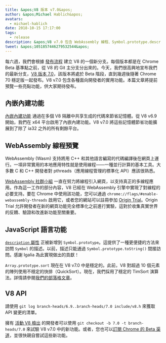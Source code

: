 ```yaml
---
title: &apos;V8 版本 v7.0&apos;
author: &apos;Michael Hablich&apos;
avatars:
  - michael-hablich
date: 2018-10-15 17:17:00
tags:
  - release
description: &apos;V8 v7.0 包含 WebAssembly 線程、Symbol.prototype.description，以及更多平台上的內嵌內建功能！&apos;
tweet: &apos;1051857446279532544&apos;
---
```

每六週，我們會根據 [發布流程](/docs/release-process) 建立 V8 的一個新分支。每個版本都是在 Chrome Beta 基準點之前，從 V8 的 Git 主分支分出來的。今天，我們很高興地宣布我們的最新分支，[V8 版本 7.0](https://chromium.googlesource.com/v8/v8.git/+log/branch-heads/7.0)，該版本將處於 Beta 階段，直到幾週後隨著 Chrome 70 穩定版一起發布。V8 v7.0 包含各種面向開發者的實用功能。本篇文章將提前預覽一些亮點功能，供大家期待發布。

<!--truncate-->
## 內嵌內建功能

[內嵌內建功能](/blog/embedded-builtins) 通過在多個 V8 隔離中共享生成的代碼來節省記憶體。從 V8 v6.9 開始，我們在 x64 平台啟用了內嵌內建功能。V8 v7.0 將這些記憶體節省功能擴展到了除了 ia32 之外的所有剩餘平台。

## WebAssembly 線程預覽

WebAssembly (Wasm) 支持將用 C++ 和其他語言編寫的代碼編譯後在網頁上運行。一項非常實用的本地應用特性就是使用線程——一種並行計算的基本工具。大多數 C 和 C++ 開發者對 pthreads（應用線程管理的標準化 API）應該很熟悉。

[WebAssembly 社群小組](https://www.w3.org/community/webassembly/) 一直在努力將線程引入網頁，以支持真正的多線程應用。作為這一工作的部分內容，V8 已經在 WebAssembly 引擎中實現了對線程的必要支持。要在 Chrome 中使用該功能，您可以通過 `chrome://flags/#enable-webassembly-threads` 啟用它，或者您的網站可以註冊參加 [Origin Trial](https://github.com/GoogleChrome/OriginTrials)。Origin Trial 允許開發者在新的網頁功能完全標準化之前進行實驗，這對於收集真實世界的反饋、驗證和改進新功能至關重要。

## JavaScript 語言功能

[`description` 屬性](https://tc39.es/proposal-Symbol-description/) 正被新增到 `Symbol.prototype`。這提供了一種更便捷的方法來訪問 `Symbol` 的描述。以前，描述只能通過 `Symbol.prototype.toString()` 間接訪問。感謝 Igalia 為此實現做出的貢獻！

`Array.prototype.sort` 現在在 V8 v7.0 中是穩定的。此前，V8 對超過 10 個元素的陣列使用不穩定的快排（QuickSort）。現在，我們採用了穩定的 TimSort 演算法。詳情請參閱[我們的部落格文章](/blog/array-sort)。

## V8 API

請使用 `git log branch-heads/6.9..branch-heads/7.0 include/v8.h` 來獲取 API 變更的清單。

擁有 [活動 V8 檢出](/docs/source-code#using-git) 的開發者可以使用 `git checkout -b 7.0 -t branch-heads/7.0` 來試驗 V8 v7.0 中的新功能。或者，您也可以[訂閱 Chrome 的 Beta 渠道](https://www.google.com/chrome/browser/beta.html)，並很快親自嘗試這些新功能。
